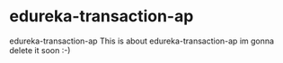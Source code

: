 # edureka-transaction-ap
edureka-transaction-ap
This is about edureka-transaction-ap
im gonna delete it soon :-)
